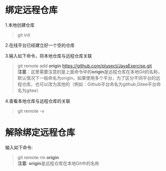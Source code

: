 # 绑定远程仓库

1.本地创建仓库 
> git init
 
2.在线平台已经建立好一个空的仓库

3.输入如下命令，将本地仓库与远程仓库关联  

> git remote add **origin** https://github.com/plusect/JavaExercise.git  
**注意**：这里需要注意的是上面命令中的**origin**是远程仓库在本地Git的名称，默认情况下一般命名为origin，如果使用多个平台，为了区分不同平台的远程仓库，也可以改为其他的（例如：Github平台命名为github,Gitee平台命名为gitee）

4.查看本地仓库与远程仓库的关联  
> git remote -v  

# 解除绑定远程仓库
输入如下命令:  

> git remote rm **origin**  
> **注意**: **origin**是远程仓库在本地Git中的名称  



